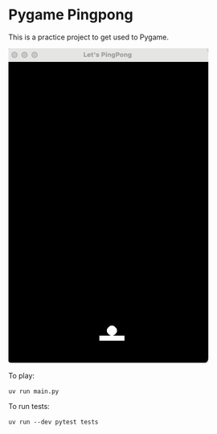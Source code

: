# Pygame Pingpong

This is a practice project to get used to Pygame.

![Game Screen](docs/game_screen.png)

To play: 
```
uv run main.py
```

To run tests:
```
uv run --dev pytest tests
```
